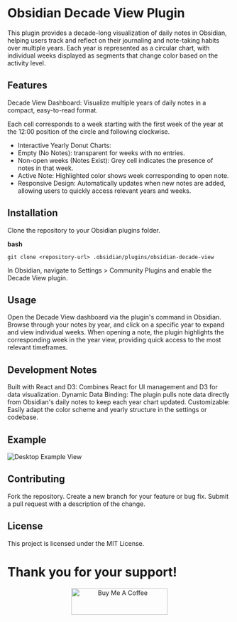 # Obsidian Decade View Plugin

This plugin provides a decade-long visualization of daily notes in Obsidian, helping users track and reflect on their journaling and note-taking habits over multiple years. Each year is represented as a circular chart, with individual weeks displayed as segments that change color based on the activity level.

## Features

Decade View Dashboard: Visualize multiple years of daily notes in a compact, easy-to-read format.  

Each cell corresponds to a week starting with the first week of the year at the 12:00 position of the circle and following clockwise.

- Interactive Yearly Donut Charts:
- Empty (No Notes): transparent for weeks with no entries.
- Non-open weeks (Notes Exist): Grey cell indicates the presence of notes in that week.
- Active Note: Highlighted color shows week corresponding to open note.
- Responsive Design: Automatically updates when new notes are added, allowing users to quickly access relevant years and weeks.

## Installation

Clone the repository to your Obsidian plugins folder.

**bash**

`git clone <repository-url> .obsidian/plugins/obsidian-decade-view`

In Obsidian, navigate to Settings > Community Plugins and enable the Decade View plugin.

## Usage

Open the Decade View dashboard via the plugin's command in Obsidian.
Browse through your notes by year, and click on a specific year to expand and view individual weeks.
When opening a note, the plugin highlights the corresponding week in the year view, providing quick access to the most relevant timeframes.

## Development Notes

Built with React and D3: Combines React for UI management and D3 for data visualization.
Dynamic Data Binding: The plugin pulls note data directly from Obsidian's daily notes to keep each year chart updated.
Customizable: Easily adapt the color scheme and yearly structure in the settings or codebase.

## Example

![Desktop Example View](https://github.com/hamnerben/decade-view-obsidian-plugin/blob/master/src/images/example.png)

## Contributing

Fork the repository.
Create a new branch for your feature or bug fix.
Submit a pull request with a description of the change.

## License

This project is licensed under the MIT License.

# Thank you for your support!
<p align="center">
<a  href="https://www.buymeacoffee.com/hamnerben" target="_blank"><img src="https://cdn.buymeacoffee.com/buttons/v2/default-yellow.png" alt="Buy Me A Coffee" style="height: 60px !important;width: 217px !important;" ></a>
</p>